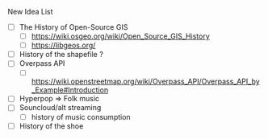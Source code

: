 

New Idea List
- [ ] The History of Open-Source GIS
  - [ ] https://wiki.osgeo.org/wiki/Open_Source_GIS_History
  - [ ] https://libgeos.org/
- [ ] History of the shapefile ?
- [ ] Overpass API
  - [ ] https://wiki.openstreetmap.org/wiki/Overpass_API/Overpass_API_by_Example#Introduction
- [ ] Hyperpop => Folk music
- [ ] Souncloud/alt streaming
  - [ ] history of music consumption
- [ ] History of the shoe